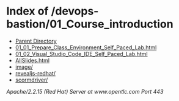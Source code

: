 <!DOCTYPE HTML PUBLIC "-//W3C//DTD HTML 3.2 Final//EN">
<html>
 <head>
  <title>Index of /devops-bastion/01_Course_introduction</title>
 </head>
 <body>
<h1>Index of /devops-bastion/01_Course_introduction</h1>
<ul><li><a href="/devops-bastion"> Parent Directory</a></li>
<li><a href="01_01_Prepare_Class_Environment_Self_Paced_Lab.html"> 01_01_Prepare_Class_Environment_Self_Paced_Lab.html</a></li>
<li><a href="01_02_Visual_Studio_Code_IDE_Self_Paced_Lab.html"> 01_02_Visual_Studio_Code_IDE_Self_Paced_Lab.html</a></li>
<li><a href="AllSlides.html"> AllSlides.html</a></li>
<li><a href="image/"> image/</a></li>
<li><a href="revealjs-redhat/"> revealjs-redhat/</a></li>
<li><a href="scormdriver/"> scormdriver/</a></li>
</ul>
<address>Apache/2.2.15 (Red Hat) Server at www.opentlc.com Port 443</address>
</body></html>
